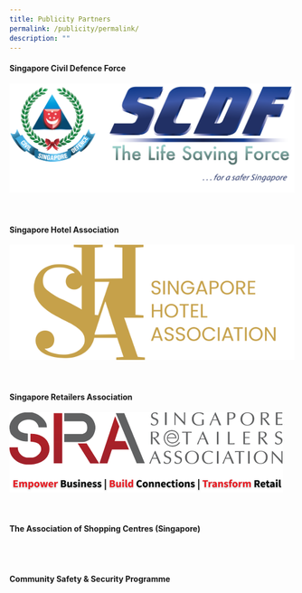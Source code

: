 ```yaml
---
title: Publicity Partners
permalink: /publicity/permalink/
description: ""
---
```

#### Singapore Civil Defence Force

![](/images/ot%20alpha.jpg)<br>
<br>
<br>

#### Singapore Hotel Association

![](/images/singapore%20hotel%20association.png)<br>
<br>
<br>

#### Singapore Retailers Association

![](/images/singapore%20retailers%20association.png)<br>
<br>
<br>

#### The Association of Shopping Centres (Singapore)

<br>
<br>

#### Community Safety &amp; Security Programme